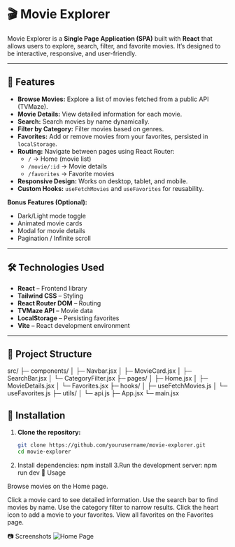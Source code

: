 # 🎬 Movie Explorer

Movie Explorer is a **Single Page Application (SPA)** built with **React** that allows users to explore, search, filter, and favorite movies. It’s designed to be interactive, responsive, and user-friendly.

---

## 📝 Features

- **Browse Movies:** Explore a list of movies fetched from a public API (TVMaze).  
- **Movie Details:** View detailed information for each movie.  
- **Search:** Search movies by name dynamically.  
- **Filter by Category:** Filter movies based on genres.  
- **Favorites:** Add or remove movies from your favorites, persisted in `localStorage`.  
- **Routing:** Navigate between pages using React Router:
  - `/` → Home (movie list)
  - `/movie/:id` → Movie details
  - `/favorites` → Favorite movies  
- **Responsive Design:** Works on desktop, tablet, and mobile.  
- **Custom Hooks:** `useFetchMovies` and `useFavorites` for reusability.  

**Bonus Features (Optional):**
- Dark/Light mode toggle  
- Animated movie cards  
- Modal for movie details  
- Pagination / Infinite scroll  

---

## 🛠️ Technologies Used

- **React** – Frontend library  
- **Tailwind CSS** – Styling  
- **React Router DOM** – Routing  
- **TVMaze API** – Movie data  
- **LocalStorage** – Persisting favorites  
- **Vite** – React development environment  

---

## 📂 Project Structure

src/
├─ components/
│ ├─ Navbar.jsx
│ ├─ MovieCard.jsx
│ ├─ SearchBar.jsx
│ └─ CategoryFilter.jsx
├─ pages/
│ ├─ Home.jsx
│ ├─ MovieDetails.jsx
│ └─ Favorites.jsx
├─ hooks/
│ ├─ useFetchMovies.js
│ └─ useFavorites.js
├─ utils/
│ └─ api.js
├─ App.jsx
└─ main.jsx

## 🚀 Installation

1. **Clone the repository:**
   ```bash
   git clone https://github.com/yourusername/movie-explorer.git
   cd movie-explorer
2. Install dependencies:
   npm install
3.Run the development server:
  npm run dev
🎨 Usage

Browse movies on the Home page.

Click a movie card to see detailed information.
Use the search bar to find movies by name.
Use the category filter to narrow results.
Click the heart icon to add a movie to your favorites.
View all favorites on the Favorites page.

📷 Screenshots
![Home Page](screenshots/home.png)

